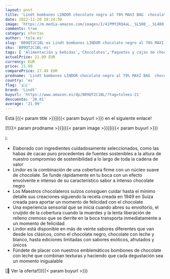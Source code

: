 ```yaml
---
layout: post
title: 'Lindt bombones LINDOR chocolate negro al 70% MAXI BAG  chocolate negro  delicioso bombón con interior de chocolate cremoso  1KG'
date: 2022-11-20 20:24:30
image: 'https://m.media-amazon.com/images/I/41PMY2RQ4aL._SL500_._SL400_.jpg'
comments: true
category: ofertas
author: 'tole.es'
slug: 'B09QT2C1BL-es Lindt bombones LINDOR chocolate negro al 70% MAXI BAG...'
sku: 'B09QT2C1BL-es'
tags: [ 'Alimentación y bebidas','Chocolates','Paquetes y cajas de chocolate','Snacks y dulces','bombones','lindt','🇪🇸', ]
actualPrice: 21.99 EUR
currency: EUR
price: 21.99
comparePrice: 27.49 EUR
prodname: 'Lindt bombones LINDOR chocolate negro al 70% MAXI BAG  chocolate negro  delicioso bombón con interior de chocolate cremoso  1KG'
country: 'es'
flag: '🇪🇸'
brand: 'Lindt'
buyurl: 'https://www.amazon.es/dp/B09QT2C1BL/?tag=tolees-21'
descuento: '20.01'
average: '21.99'
---
```


Está [{{< param title >}}]({{< param buyurl >}}) en el siguiente enlace!

[![{{< param prodname >}}]({{< param image >}})]({{< param buyurl >}})

ℹ️:

- Elaborado con ingredientes cuidadosamente seleccionados, como las habas de cacao puro procedentes de fuentes sostenibles a la altura de nuestro compromiso de sostenibilidad a lo largo de toda la cadena de valor
- Lindor es la combinación de una cobertura firme con un núcleo suave de chocolate. Se funde rápidamente en tu boca con un efecto envolvente e intenso de su característico sabor a intenso chocolate negro
- Los Maestros chocolateros suizos consiguen cuidar hasta el mínimo detalle sus creaciones siguiendo la receta creada en 1949 en Suiza creada para aportar un momento de felicidad con el chocolate
- Una experiencia sensorial que se inicia cuando abres su envoltorio, el cruijido de la cobertura cuando la muerdes y la lenta liberación de relleno cremoso que se derrite en la boca transporta inmediatamente a un momento de felicidad
- Lindor está disponible en más de veinte sabores diferentes que van desde los clásicos, como el chocolate negro, chocolate con leche y blanco, hasta ediciones limitadas con sabores exóticos, afrutados y únicos
- Fúndete de placer con nuestros emblemáticos bombones de chocolate con leche que combinan texturas y haciendo que cada degustación sea un momento inigualable

[🛒 Ver la oferta!!]({{< param buyurl >}})
